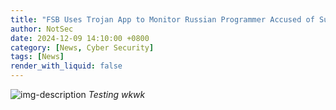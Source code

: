 ```yaml
---
title: "FSB Uses Trojan App to Monitor Russian Programmer Accused of Supporting Ukraine"
author: NotSec
date: 2024-12-09 14:10:00 +0800
category: [News, Cyber Security]
tags: [News]
render_with_liquid: false
---
```


![img-description](https://blogger.googleusercontent.com/img/b/R29vZ2xl/AVvXsEhqJ75gjpg8k9dVxTKKsF6qYQzR4IDldFkYCQzUErYTicEA7XHnTiIAFYj-7LQpvnVVRlHUAFwPqOxoe6W4x2dm5h2yRkKNaoNbqu3_Ciei3VitMgxBHQzeNTdBou62tijV1CJmipKBnBiQfIgmEi3J4h3HL9D2grw1IuTTIjyIJrV1t8u0nZ3JuSVZEO8M/s728-rw-e365/programmer.png)
_Testing wkwk_